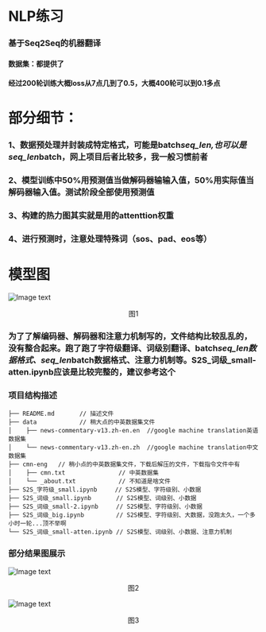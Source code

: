 # NLP练习
### 基于Seq2Seq的机器翻译

#### 数据集：都提供了
#### 经过200轮训练大概loss从7点几到了0.5，大概400轮可以到0.1多点
# 部分细节：
### 1、数据预处理并封装成特定格式，可能是batch*seq_len,也可以是seq_len*batch，网上项目后者比较多，我一般习惯前者
### 2、模型训练中50%用预测值当做解码器输输入值，50%用实际值当解码器输入值。测试阶段全部使用预测值
### 3、构建的热力图其实就是用的attenttion权重
### 4、进行预测时，注意处理特殊词（sos、pad、eos等）

# 模型图
![Image text](https://github.com/renhongjie/NLP_process/blob/main/images/seq2seq.png)
<p align="center">图1</p>


### 为了了解编码器、解码器和注意力机制写的，文件结构比较乱乱的，没有整合起来。跑了跑了字符级翻译、词级别翻译、batch*seq_len数据格式、seq_len*batch数据格式、注意力机制等。S2S_词级_small-atten.ipynb应该是比较完整的，建议参考这个


### 项目结构描述
```
├── README.md       // 描述文件
├── data            // 稍大点的中英数据集文件 
│    ├── news-commentary-v13.zh-en.en  //google machine translation英语数据集 
│    └── news-commentary-v13.zh-en.zh  //google machine translation中文数据集 
├── cmn-eng   // 稍小点的中英数据集文件，下载后解压的文件，下载指令文件中有 
│    ├── cmn.txt               // 中英数据集
│    └── _about.txt            // 不知道是啥文件
├── S2S_字符级_small.ipynb     // S2S模型、字符级别、小数据
├── S2S_词级_small.ipynb       // S2S模型、词级别、小数据
├── S2S_词级_small-2.ipynb     // S2S模型、字符级别、小数据
├── S2S_词级_big.ipynb         // S2S模型、字符级别、大数据，没跑太久，一个多小时一轮...顶不举啊
└── S2S_词级_small-atten.ipynb // S2S模型、词级别、小数据、注意力机制
```

### 部分结果图展示
![Image text](https://github.com/renhongjie/NLP_process/blob/main/images/机器翻译结果1.png)

<p align="center">图2</p>

![Image text](https://github.com/renhongjie/NLP_process/blob/main/images/机器翻译结果2.png)

<p align="center">图3</p>

